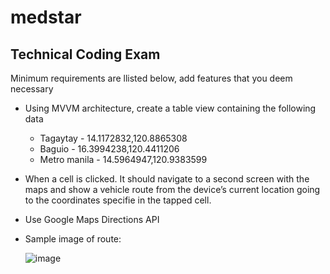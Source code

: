 # medstar

## Technical Coding Exam ##

Minimum requirements are llisted below, add features that you deem necessary
  
- Using MVVM architecture, create a table view containing the following data
  
  * Tagaytay - 14.1172832,120.8865308
  * Baguio - 16.3994238,120.4411206
  * Metro manila - 14.5964947,120.9383599

- When a cell is clicked. It should navigate to a second screen with the maps and show a vehicle
  route from the device’s current location going to the coordinates specifie in the tapped cell.

- Use Google Maps Directions API

- Sample image of route:


  ![image](https://github.com/glennjesusl/medstar/assets/1505157/77ce83e7-c494-482c-91f9-4f20bb023422)
